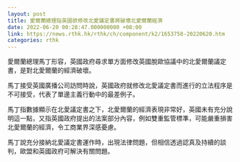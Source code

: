 ```yaml
---
layout: post
title: 愛爾蘭總理指英國欲修改北愛議定書將破壞北愛爾蘭經濟
date: 2022-06-20 00:28:47.000000000 +08:00
link: https://news.rthk.hk/rthk/ch/component/k2/1653758-20220620.htm
categories: rthk
---
```


愛爾蘭總理馬丁形容，英國政府尋求單方面修改英國脫歐協議中的北愛爾蘭議定書，是對北愛爾蘭的經濟破壞。

馬丁接受英國廣播公司訪問時說，英國政府就修改北愛議定書而進行的立法程序是不可接受，代表了單邊主義行動中的最差例子。

馬丁指數據顯示在北愛議定書之下，北愛爾蘭的經濟表現非常好，英國未有充分說明這一點，又指英國政府提出的法案部分內容，例如雙重監管標準，可能嚴重損害北愛爾蘭的經濟，令工商業界深感憂慮。

馬丁說充分接納北愛議定書運作時，出現法律問題，但相信透過認真及持續的談判，歐盟和英國政府可解決有關問題。
